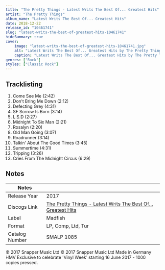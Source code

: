 ```yaml
---
title: "The Pretty Things - Latest Writs The Best Of... Greatest Hits"
artist: "The Pretty Things"
album_name: "Latest Writs The Best Of... Greatest Hits"
date: 2018-12-22
release_id: "10461741"
slug: "latest-writs-the-best-of-greatest-hits-10461741"
hideSummary: true
cover:
    image: "latest-writs-the-best-of-greatest-hits-10461741.jpg"
    alt: "Latest Writs The Best Of... Greatest Hits by The Pretty Things"
    caption: "Latest Writs The Best Of... Greatest Hits by The Pretty Things"
genres: ["Rock"]
styles: ["Classic Rock"]
---
```

## Tracklisting
1. Come See Me (2:42)
2. Don't Bring Me Down (2:12)
3. Defecting Grey (4:31)
4. SF Sorrow Is Born (3:14)
5. L.S.D (2:27)
6. Midnight To Six Man (2:21)
7. Rosalyn (2:20)
8. Old Man Going (3:07)
9. Roadrunner (3:14)
10. Talkin' About The Good Times (3:45)
11. Summertime (4:31)
12. Tripping (3:26)
13. Cries From The Midnight Circus (6:29)


## Notes
| Notes          |             |
| ---------------| ----------- |
| Release Year   | 2017 |
| Discogs Link   | [The Pretty Things - Latest Writs The Best Of... Greatest Hits](https://www.discogs.com/release/10461741-Pretty-Things-Latest-Writs-The-Best-Of-Greatest-Hits) |
| Label          | Madfish |
| Format         | LP, Comp, Ltd, Tur |
| Catalog Number | SMALP 1085 |

℗ 2017 Snapper Music Ltd © 2017 Snapper Music Ltd Made in Germany  HMV Exclusive to celebrate 'Vinyl Week' starting 16 June 2017 - 1000 copies pressed.   
